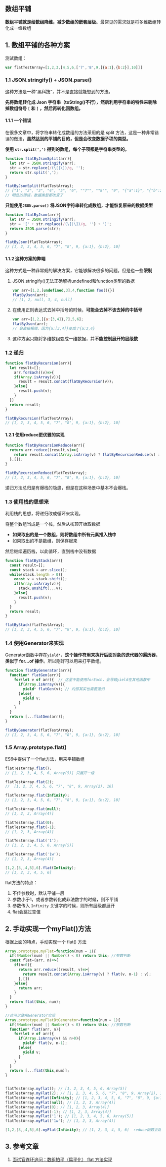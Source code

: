 ## 数组平铺

**数组平铺就是给数组降维，减少数组的嵌套层级**。最常见的需求就是将多维数组转化成一维数组

## 1. 数组平铺的各种方案

测试数组：

```js
var flatTestArray=[1,2,3,[4,5,6,['7','8',9,[{a:1},{b:2}],10]]]
```

### 1.1 JSON.stringify() + JSON.parse()

这种方法是一种”黑科技“，并不是直接就能想到的方法。

**先将数组转化成 Json 字符串（toString()不行），然后利用字符串的特性来剔除掉数组符号 `[` 和 `]` ，然后再转化回数组。**

#### 1.1.1 一个错误

在很多文章中，将字符串转化成数组的方法采用的是 split 方法，这是一种非常错误的做法，**虽然达到的平铺的目的，但是会改变数据子项的类型。**

**使用 `str.split(',')` 得到的数组，每个子项都是字符串类型的。**

```js
function flatByJsonSplit(arr){
  let str = JSON.stringify(arr);
  str = str.replace(/(\[|\])/g, '');
  return str.split(',');
}

flatByJsonSplit(flatTestArray);
// ["1", "2", "3", "4", "5", "6", ""7"", ""8"", "9", "{"a":1}", "{"b":2}", "10"]
// 明显的错误，数据类型都改变了
```



**只能使用`JSON.parse()` 将JSON字符串转化成数组，才能恢复原来的数据类型**

```js
function flatByJson(arr){
  let str = JSON.stringify(arr);
  str = '[' + str.replace(/(\[|\])/g, '') + ']';
  return JSON.parse(str);
}

flatByJson(flatTestArray);
// [1, 2, 3, 4, 5, 6, "7", "8", 9, {a:1}, {b:2}, 10]
```

#### 1.1.2 这种方案的弊端

这种方式是一种非常规的解决方案，它能够解决很多的问题。但是也一些**限制**

1. JSON.stringify()无法正确解析undefined和function类型的数据

   ```js
   var arr=[1,2,[undefined,3],4,function foo(){}]
   flatByJson(arr);
   // [1, 2, null, 3, 4, null]
   ```

2. 在使用正则表达式去掉中括号的时候，**可能会去掉不该去掉的中括号**

   ```js
   var arr=[1,2,[{a:[3,4]},7],5,6];
   flatByJson(arr);
   // 会直接报错，因为{a:[3,4]}变成了{a:3,4}
   ```

3. 这种方案只能将多维数组变成一维数据，并**不能控制展开的层级数**

### 1.2 递归

```js
function flatByRecursion(arr){
  let result=[];
 	arr.forEach((v)=>{
    if(Array.isArray(v)){
      result = result.concat(flatByRecursion(v));
    }else{
      result.push(v);
    }
  })
  return result;
}

flatByRecursion(flatTestArray);
// [1, 2, 3, 4, 5, 6, "7", "8", 9, {a:1}, {b:2}, 10]
```

#### 1.2.1 使用reduce更优雅的实现

```js
function flatByRecursionReduce(arr){
  return arr.reduce((result,v)=>{
    return result.concat(Array.isArray(v) ? flatByRecursionReduce(v) : v);
  },[]);
}

flatByRecursionReduce(flatTestArray);
// [1, 2, 3, 4, 5, 6, "7", "8", 9, {a:1}, {b:2}, 10]
```

递归方法总归是有爆栈的隐患，但是在这种场景中基本不会爆栈。

### 1.3 使用栈的思想来

利用栈的思想，将递归改成循环来实现。

将整个数组当成是一个栈，然后从栈顶开始取数据

- **如果取出的是一个数组，则将数组中所有元素推入栈中**
- 如果取出的不是数组，则保存起来

然后继续遍历栈，以此循环，直到栈中没有数据

```js
function flatByStack(arr){
  const result=[];
  const stack = arr.slice();
  while(stack.length > 0){
    const v = stack.shift();
    if(Array.isArray(v)){
      stack.unshift(...v);
    }else{
      result.push(v);
    }
  }
  return result;
}

flatByStack(flatTestArray);
// [1, 2, 3, 4, 5, 6, "7", "8", 9, {a:1}, {b:2}, 10]
```

### 1.4 使用Generator来实现

Generator函数中存在`yield*`，**这个操作符用来执行后面对象的迭代器的遍历器，类似于 for...of 操作**。所以刚好可以用来打平数组。

```js
function flatByGenerator(arr){
  function* flatGen(arr){
    for(let v of arr){  // 这里不能使用forEach，会导致yield在其他函数中
      if(Array.isArray(v)){
        yield* flatGen(v); // 内部其实也需要递归
      }else{
        yield v;
      }
    }
  }
  return [...flatGen(arr)];
}

flatByGenerator(flatTestArray);
// [1, 2, 3, 4, 5, 6, "7", "8", 9, {a:1}, {b:2}, 10]
```

### 1.5 Array.prototype.flat()

ES6中提供了一个flat方法，用来平铺数组

```js
flatTestArray.flat();
// [1, 2, 3, 4, 5, 6, Array(5)] 只展开一级

flatTestArray.flat(2);
//  [1, 2, 3, 4, 5, 6, "7", "8", 9, Array(2), 10]

flatTestArray.flat(Infinity);
// [1, 2, 3, 4, 5, 6, "7", "8", 9, {a:1}, {b:2}, 10]

flatTestArray.flat(null);
// [1, 2, 3, Array(4)]

flatTestArray.flat(0);
flatTestArray.flat(-1);
// [1, 2, 3, Array(4)]

flatTestArray.flat('1');
// [1, 2, 3, 4, 5, 6, Array(5)]

flatTestArray.flat('1w');
// [1, 2, 3, Array(4)]

[1,2,[3,,4,5],6].flat(Infinity);
// [1, 2, 3, 4, 5, 6]
```

flat方法的特点：

1. 不传参数时，默认平铺一层
2. 参数小于1，或者参数转化成非法数字的时候，则不平铺
3. 参数传入 `Infinity` 关键字的时候，则所有层级都展开
4. flat会跳过空值

## 2. 手动实现一个myFlat()方法

根据上面的特点，手动实现一个 flat() 方法

```js
Array.prototype.myFlat=function(num = 1){
  if(!Number(num) || Number() < 0) return this; //参数判断
  const flat=(arr, n)=>{
    if(n>0){
      return arr.reduce((result, v)=>{
        return result.concat(Array.isArray(v) ? flat(v, n-1) : v);
      },[])
    }else{
      return arr;
    }
  }
  return flat(this, num);
}

//也可以使用Generator实现
Array.prototype.myFlatBtGenerator=function(num = 1){
  if(!Number(num) || Number() < 0) return this; //参数判断
  function* flat(arr, n){
    for(let v of arr){
      if(Array.isArray(v) && n>0){
        yield* flat(v, n-1);
      }else{
        yield v;
      }
    }
  }
  return [...flat(this,num)];
}


flatTestArray.myflat(); // [1, 2, 3, 4, 5, 6, Array(5)]
flatTestArray.myFlat(2); // [1, 2, 3, 4, 5, 6, "7", "8", 9, Array(2), 10]
flatTestArray.myFlat(Infinity); // [1, 2, 3, 4, 5, 6, "7", "8", 9, {a:1}, {b:2}, 10]
flatTestArray.myFlat(null); // [1, 2, 3, Array(4)]
flatTestArray.myFlat(0); // [1, 2, 3, Array(4)]
flatTestArray.myFlat(-1); // [1, 2, 3, Array(4)]
flatTestArray.myFlat('1'); // [1, 2, 3, 4, 5, 6, Array(5)]
flatTestArray.myFlat('1w'); // [1, 2, 3, Array(4)]

[1,2,[3,,4,5],6].myFlat(Infinity); // [1, 2, 3, 4, 5, 6]  reduce函数会跳过数组的空位
```

##  3. 参考文章

1. [面试官连环追问：数组拍平（扁平化） flat 方法实现](https://juejin.im/post/5dff18a4e51d455804256d31#heading-2)


